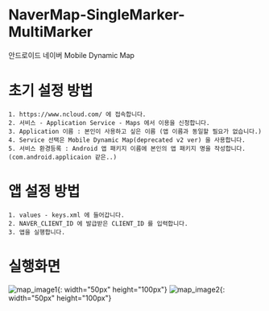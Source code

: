 # NaverMap-SingleMarker-MultiMarker
안드로이드 네이버 Mobile Dynamic Map



# 초기 설정 방법 
``` 
1. https://www.ncloud.com/ 에 접속합니다.
2. 서비스 - Application Service - Maps 에서 이용을 신청합니다.
3. Application 이름 : 본인이 사용하고 싶은 이름 (앱 이름과 동일할 필요가 없습니다.)
4. Service 선택은 Mobile Dynamic Map(deprecated v2 ver) 을 사용합니다.
5. 서비스 환경등록 : Android 앱 패키지 이름에 본인의 앱 패키지 명을 작성합니다. (com.android.applicaion 같은..)
```

# 앱 설정 방법
```
1. values - keys.xml 에 들어갑니다.
2. NAVER_CLIENT_ID 에 발급받은 CLIENT_ID 를 입력합니다.
3. 앱을 실행합니다.
```

# 실행화면
![map_image1](https://user-images.githubusercontent.com/58409497/74414035-f1a49980-4e83-11ea-9df5-367da325d8da.jpg){: width="50px" height="100px"}
![map_image2](https://user-images.githubusercontent.com/58409497/74414037-f23d3000-4e83-11ea-8061-e60031097413.jpg){: width="50px" height="100px"}




